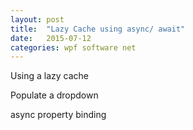 ```yaml
---
layout: post
title:  "Lazy Cache using async/ await"
date:   2015-07-12
categories: wpf software net
---
```


Using a lazy cache

Populate a dropdown

async property binding
